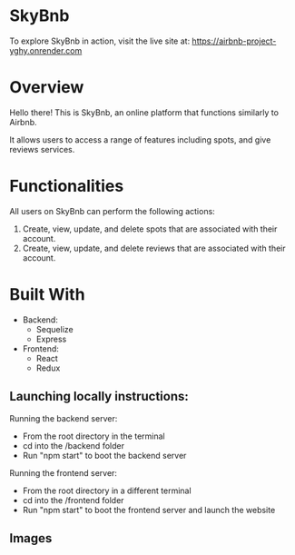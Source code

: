# SkyBnb
To explore SkyBnb in action, visit the live site at: https://airbnb-project-yghy.onrender.com

# Overview

Hello there! This is SkyBnb, an online platform that functions similarly to Airbnb.

It allows users to access a range of features including spots, and give reviews services.


# Functionalities 

All users on SkyBnb can perform the following actions:

1. Create, view, update, and delete spots that are associated with their account.
2. Create, view, update, and delete reviews that are associated with their account.

# Built With

* Backend:
    * Sequelize
    * Express
* Frontend:
    * React
    * Redux
    
## Launching locally instructions:
Running the backend server:
* From the root directory in the terminal
* cd into the /backend folder
* Run "npm start" to boot the backend server

Running the frontend server:
* From the root directory in a different terminal
* cd into the /frontend folder
* Run "npm start" to boot the frontend server and launch the website

## Images

